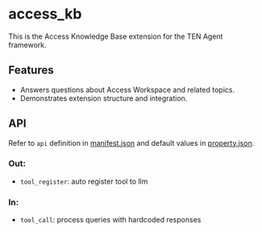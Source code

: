 # access_kb

This is the Access Knowledge Base extension for the TEN Agent framework.

## Features

- Answers questions about Access Workspace and related topics.
- Demonstrates extension structure and integration.

## API

Refer to `api` definition in [manifest.json](manifest.json) and default values in [property.json](property.json).

### Out:

- `tool_register`: auto register tool to llm

### In:

- `tool_call`: process queries with hardcoded responses
